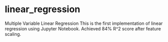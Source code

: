 # linear_regression
Multiple Variable Linear Regression
This is the first implementation of linear regression using Jupyter Notebook. Achieved 84% R^2 score after feature scaling.
